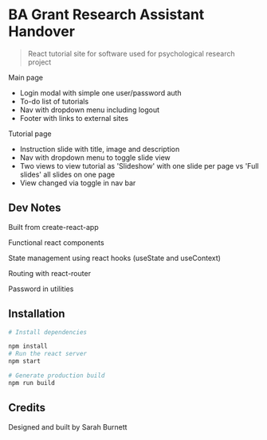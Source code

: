 # BA Grant Research Assistant Handover

> React tutorial site for software used for psychological research project

Main page
- Login modal with simple one user/password auth
- To-do list of tutorials
- Nav with dropdown menu including logout
- Footer with links to external sites

Tutorial page
- Instruction slide with title, image and description
- Nav with dropdown menu to toggle slide view
- Two views to view tutorial as 'Slideshow' with one slide per page vs 'Full slides' all slides on one page 
- View changed via toggle in nav bar

## Dev Notes
Built from create-react-app

Functional react components

State management using react hooks (useState and useContext)

Routing with react-router

Password in utilities

## Installation
```bash
# Install dependencies

npm install
# Run the react server
npm start

# Generate production build 
npm run build
```

## Credits
Designed and built by Sarah Burnett



